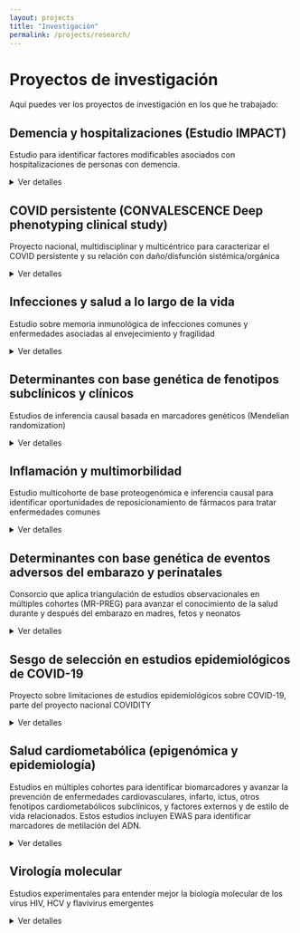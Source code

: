 ```yaml
---
layout: projects
title: "Investigación"
permalink: /projects/research/
---
```


# Proyectos de investigación

Aquí puedes ver los proyectos de investigación en los que he trabajado:

## **Demencia y hospitalizaciones (Estudio IMPACT)**
Estudio para identificar factores modificables asociados con hospitalizaciones de personas con demencia. 
<details>
<summary>Ver detalles</summary>
 
<p><strong>Estado:</strong> Activo</p>
<p><strong>Palabras clave:</strong> demencia; residencias; hospitalización; cuidado de la demencia</p>
<p><strong>Disciplina:</strong> Ciencias de la salud poblacional; salud mental de la gente mayor</p>
<p><strong>Financiación:</strong> 
<a href="https://thegellercommission.org/" target="_blank">
 The Geller Commision
  </a>
</p>
<p><strong>Dónde:</strong> 
  <a href="https://www.ucl.ac.uk/brain-sciences/psychiatry" target="_blank">
 División de Psiquiatría, University College London
  </a>
</p>
<p><strong>Años:</strong> 2024-2025</p>
<p><strong>Contexto:</strong> Las personas con demencia presentan peor pronóstico tras hospitalizaciones por causas médicas generales. Aún se conoce poco sobre cómo reducir ingresos hospitalarios evitables en este grupo.</p>
<p><strong>Objetivo:</strong> Identificar factores modificables que puedan priorizarse en estudios de intervención para reducir las estancias hospitalarias en personas con demencia.</p>
<p><strong>Métodos:</strong> Revisión sistemática; Estudio observacional de cohortes y registros electrónicos de salud; Modelización estadística avanzada (análisis longitudinal — modelos de regresión de riesgos competitivos, modelos de regresión negativa binomial).</p>
<p><strong>Cohortes:</strong> Población inglesa; datos del estudio MARQUE en residencias y del South London & Maudsley NHS Foundation Trust</p>
<p><strong>Conclusiones:</strong> En progreso; se esperan resultados a finales de 2025</p>
<p><strong>Impacto:</strong> Evidencia para diseñar estudios de intervención para reducir hospitalizaciones innecesarias de personas con demencia, y mejorar políticas de cuidado en residencias, optimización de la polifarmacia, formación de profesionales sanitarios</p>
<p><strong>Artículos:</strong> Tres publicaciones previstas en revistas de salud poblacional y geriatría; un trabajo de Máster como supervisora</p>
<p><strong>Conferencias:</strong> Resultados preliminares presentados en la Conferencia Internacional de la Asociación de Alzheimer's, AAIC (Julio 2025, Toronto)</p>
<p><strong>Contribuciones:</strong> Diseño; Revisión; Manejo y análisis de datos longitudinales y de registros electrónicos de salud; Integración de datos clínicos y comunitarios; Colaboración con personas con experiencia vivida; Producción de artículos y presentaciones</p>
<p><strong>Colaboraciones:</strong> 
  <a href="https://www.maudsleybrc.nihr.ac.uk/facilities/clinical-record-interactive-search-cris/" target="_blank">
 South London & Maudsley NHS Foundation Trust
  </a>
</p>
<p><strong>Mentores:</strong> 
 <a href="https://en.wikipedia.org/wiki/Gill_Livingston" target="_blank">
 Prof Gill Livingston; 
</a>
  <a href="https://profiles.ucl.ac.uk/41614-andrew-sommerlad" target="_blank">
 Prof Andrew Sommerlad
   </a>
</p>
<p><strong>Legado:</strong> Marco de análisis replicable en otras cohortes; Vínculo entre investigación y cuidado residencial; Informe para políticas en salud</p>
<p><strong>Enlaces:</strong> 
  <a href="https://www.ucl.ac.uk/brain-sciences/news/2025/apr/ucl-partners-geller-commission-advance-research-dementia-related-hospitalisations" target="_blank">
    IMPACT project; 
  </a>
 <a href="https://www.ucl.ac.uk/brain-sciences/psychiatry/research/mental-health-older-people" target="_blank">
 UCL Div. Psychiatry; 
</a>
<a href="https://aaic.alz.org/" target="_blank">
    AAIC 2025 Toronto 
  </a>
</p>

</details>

## **COVID persistente (CONVALESCENCE Deep phenotyping clinical study)**
Proyecto nacional, multidisciplinar y multicéntrico para caracterizar el COVID persistente y su relación con daño/disfunción sistémica/orgánica
<details>
<summary>Ver detalles</summary>
 
<p><strong>Estado:</strong> Activo </p>
<p><strong>Palabras clave:</strong> COVID persistente; fenotipado profundo; biomarcadores; score de daño fisiológico</p>
<p><strong>Disciplina:</strong> Ciencias de la salud poblacional; fisiología</p>
<p><strong>Financiación:</strong> 
   <a href="https://www.nihr.ac.uk/about-us/what-we-do/covid-19/long-COVID" target="_blank">
    NIHR- 
  </a>
 <a href="https://www.ukri.org/opportunity/researching-long-term-covid-19-effects-in-non-hospitalised-individuals/" target="_blank">
  UKRI
 </a>
</p>
<p><strong>Dónde:</strong> 
    <a href="https://www.ucl.ac.uk/population-health-sciences/cardiovascular/research/research-department-population-science-and-experimental-medicine/unit-lifelong-health-and-ageing-ucl/studies" target="_blank">
Unidad de Salud a lo largo de la vida y envejecimiento, University College London
    </a>
</p>
<p><strong>Años:</strong> 2023-2025</p>
<p><strong>Contexto:</strong> Existe poca claridad sobre qué es el COVID persistente y su relación con daño o disfunción subclínica en múltiples órganos y sistemas fisiológicos. El estudio multicéntrico es parte del National Core Study UK sobre salud y bienestar tras COVID-19, y busca llenar ese vacío.</p>
<p><strong>Objetivo:</strong> Definir fenotipos de COVID persistente; Identificar factores de riesgo y trayectorias mecanísticas; Explorar consecuencias en salud física, mental, trabajo y relaciones; Mejorar diagnóstico y manejo en atención primaria.</p>
<p><strong>Métodos:</strong> Análisis de datos de cohortes poblacionales; Fenotipado profundo clínico (medidas fisiológicas, imagen cerebral, cardíaca, pulmonar, renal, hepática, medidas de fuerza y resistencia; Monitorización remota.</p>
<p><strong>Cohortes:</strong> Población británica; ALSPAC, TwinsUK</p>
<p><strong>Conclusiones:</strong> En progreso; se esperan resultados a finales de 2025</p>
<p><strong>Impacto:</strong> Evidencia para definiciones operativas de COVID persistente; informar políticas clínicas y diagnósticas; apoyar a NICE en directrices de atención primaria.</p>
<p><strong>Artículos:</strong> 
   <a href="https://doi.org/10.1136/bmjopen-2024-094760" target="_blank">
    Perfil de cohorte publicado en BMJ Open; 
  </a>
 Dos publicaciones más por publicar en revistas de salud poblacional de alto impacto
</p>
<p><strong>Conferencias:</strong> Presentaciones en foros nacionales; Conferencia Mundial de Epidemiología, WCE (Septiembre 2024, Ciudad del Cabo)</p>
<p><strong>Contribuciones:</strong> Diseño analítico de los datos clínicos; Manejo, integración y análisis de datos clínicos; Colaboración multidisciplinar, multicéntrica, y con personas con experiencia vivida; Coordinación de trabajo colaborativo; Producción de artículos y presentaciones</p>
<p><strong>Colaboraciones:</strong> University of Bristol, King's College London, University of Oxford, University of Sheffield </p>
<p><strong>Mentores:</strong> 
  <a href="https://profiles.ucl.ac.uk/67542-dylan-williams" target="_blank">
 Dr Dylan Williams; 
</a>
 <a href="https://en.wikipedia.org/wiki/Nishi_Chaturvedi" target="_blank">
 Prof Nishi Chaturvedi; 
</a>
<a href="https://profiles.ucl.ac.uk/40880-alun-hughes" target="_blank">
 Prof Alun Hughes; 
</a>
 <a href="https://www.bristol.ac.uk/people/person/Nicholas-Timpson-cb33193a-0edb-46a8-a06f-7532cf9ee874/" target="_blank">
 Prof Nic Timpson; 
</a>
 <a href="https://www.kcl.ac.uk/people/claire-steves" target="_blank">
 Prof Claire Steves; 
</a>
 <a href="https://www.kcl.ac.uk/people/michele-orini" target="_blank">
 Dr Michele Orini
</a>
</p>
<p><strong>Legado:</strong> Marco multidimensional para la investigación del COVID persistente; Colaboración interdisciplinaria sostenible; Herramientas de investigación para futuras epidemias.</p>
<p><strong>Enlaces:</strong> 
 <a href="https://www.convalescence.ac.uk/data-collections/" target="_blank">
    CONVALESCENCE study; 
  </a>
 <a href="https://www.ucl.ac.uk/covid-19-longitudinal-health-wellbeing/" target="_blank">
 National Core Study; 
   </a>
   <a href="https://www.ucl.ac.uk/population-health-sciences/cardiovascular/research/research-department-population-science-and-experimental-medicine/unit-lifelong-health-and-ageing-ucl/studies" target="_blank">
    UCL LHA unit
  </a>
</p>
 
</details>

## **Infecciones y salud a lo largo de la vida**
Estudio sobre memoria inmunológica de infecciones comunes y enfermedades asociadas al envejecimiento y fragilidad
<details>
<summary>Ver detalles</summary>

<p><strong>Estado:</strong> Activo</p>
<p><strong>Palabras clave:</strong> ...</p>
<p><strong>Disciplina:</strong> Ciencias de la salud poblacional</p>
<p><strong>Financiación:</strong> ...</p>
<p><strong>Dónde:</strong> 
     <a href="https://www.ucl.ac.uk/population-health-sciences/cardiovascular/research/research-department-population-science-and-experimental-medicine/unit-lifelong-health-and-ageing-ucl/studies" target="_blank">
Unidad de Salud a lo largo de la vida y envejecimiento, University College London
    </a>
</p>
<p><strong>Años:</strong> 2023-2025</p>
<p><strong>Contexto:</strong> ...</p>
<p><strong>Objetivo:</strong> ...</p>
<p><strong>Métodos:</strong> ...</p>
<p><strong>Cohortes:</strong> ...</p>
<p><strong>Conclusiones:</strong> En progreso.</p>
<p><strong>Impacto:</strong> ...</p>
<p><strong>Artículos:</strong> 
  <a href="https://www.medrxiv.org/content/10.1101/2024.02.17.24302569v2" target="_blank">
  Preprint sobre un estudio multicohorte sobre APOE e infecciones comunes; 
  </a>
  Más estudios liderados por estudiantes por publicar; 
  Un estudio sobre infecciones comunes y fragilidad y mortalidad por publicar.
</p>
<p><strong>Conferencias:</strong> NA</p>
<p><strong>Contribuciones:</strong> Coautora y cosupervisora </p>
<p><strong>Colaboraciones:</strong> NA</p>
<p><strong>Mentores:</strong> 
  <a href="https://profiles.ucl.ac.uk/67542-dylan-williams" target="_blank">
 Dr Dylan Williams 
  </a>
</p>
<p><strong>Legado:</strong> ...</p>
<p><strong>Enlaces:</strong>   
 <a href="https://www.ucl.ac.uk/population-health-sciences/cardiovascular/research/research-department-population-science-and-experimental-medicine/unit-lifelong-health-and-ageing-ucl/studies" target="_blank">
    UCL LHA unit
  </a>
</p>

</details>

## **Determinantes con base genética de fenotipos subclínicos y clínicos**
Estudios de inferencia causal basada en marcadores genéticos (Mendelian randomization)
<details>
<summary>Ver detalles</summary>

<p><strong>Estado:</strong> Activo</p>
<p><strong>Palabras clave:</strong> ...</p>
<p><strong>Disciplina:</strong> Ciencias de la salud poblacional</p>
<p><strong>Financiación:</strong> ...</p>
<p><strong>Dónde:</strong> Colaboración externa; UCL </p>
<p><strong>Años:</strong> ...</p>
<p><strong>Contexto:</strong> ...</p>
<p><strong>Objetivo:</strong> ...</p>
<p><strong>Métodos:</strong> ...</p>
<p><strong>Cohortes:</strong> ...</p>
<p><strong>Conclusiones:</strong> En progreso ...</p>
<p><strong>Impacto:</strong> ...</p>
<p><strong>Artículos:</strong> Tres publicaciones previstas como co-autora. 
Un trabajo de Grado en Biotecnología de la Universidad Francisco de Victoria como supervisora (Sobresaliente)</p>
<p><strong>Conferencias:</strong> NA</p>
<p><strong>Contribuciones:</strong> Coautora y cosupervisora; diseño del plan analítico </p>
<p><strong>Colaboraciones:</strong> Instituto de Investigaciones Médicas Hospital del Mar</p>
<p><strong>Legado:</strong> .</p>
<p><strong>Otros enlaces:</strong>NA</p>
 
</details>

## **Inflamación y multimorbilidad**
Estudio multicohorte de base proteogenómica e inferencia causal para identificar oportunidades de reposicionamiento de fármacos para tratar enfermedades comunes
<details>
<summary>Ver detalles</summary>

<p><strong>Estado:</strong> Activo</p>
<p><strong>Palabras clave:</strong> ...</p>
<p><strong>Disciplina:</strong> Ciencias de la salud poblacional</p>
<p><strong>Financiación:</strong> ...</p>
<p><strong>Dónde:</strong> 
 <a href="https://www.bristol.ac.uk/integrative-epidemiology/research/womens-health/" target="_blank">
 Unidad MRC de Epidemiología Integrativa en la Universidad de Bristol
  </a>
</p>
<p><strong>Años:</strong> 2020-2025</p>
<p><strong>Contexto:</strong> ...</p>
<p><strong>Objetivo:</strong> ...</p>
<p><strong>Métodos:</strong> ...</p>
<p><strong>Cohortes:</strong> ...</p>
<p><strong>Conclusiones:</strong> En progreso.</p>
<p><strong>Impacto:</strong> ...</p>
<p><strong>Artículos:</strong> Una publicación prevista como primera autora. </p>
<p><strong>Conferencias:</strong> 
  <a href="https://onlinelibrary.wiley.com/doi/pdf/10.1002/gepi.22503" target="_blank">
 Conferencia de la Sociedad Internacional de Epidemiología Genética, IGES (Septiembre 2022, Paris); 
  </a>
 Múltiples conferencias regionales y nacionales en Reino Unido. 
</p>
<p><strong>Contribuciones:</strong> Diseño; Manejo y análisis secundarios de datos genéticos; Análisis de redes de interacción entre proteínas; Manejo y análisis de bases de datos de fármacos; Producción de artículos y presentaciones</p>
<p><strong>Colaboraciones:</strong> Multimorbidity Mechanism and Therapeutics Research Collaborative (MMTRC) </p>
<p><strong>Mentores:</strong> 
 <a href="https://en.wikipedia.org/wiki/Deborah_Lawlor" target="_blank">
 Prof Deborah Lawlor; 
</a>
  <a href="https://www.bristol.ac.uk/people/person/Carolina-Borges-6e99767c-59d6-46fd-9820-86869c1a2626/" target="_blank">
 Dr Carolina Borges;
   </a>
 <a href="https://research-information.bris.ac.uk/en/persons/tom-r-gaunt" target="_blank">
 Prof Tom Gaunt; 
</a>
 <a href="https://profiles.ucl.ac.uk/7267-aroon-hingorani" target="_blank">
 Prof Aroon Hingonari
</a>
</p>
<p><strong>Legado:</strong> ...</p>
<p><strong>Otros enlaces:</strong>Parte de Multimorbidity Mechanism and Therapeutic Research Collaborative (MMTRC) [
 <a href="https://ascpt.onlinelibrary.wiley.com/doi/10.1111/cts.70314" target="_blank">
 APOE y estatinas; 
  </a>
 <a href="https://www.thelancet.com/journals/landig/article/PIIS2589-7500(22)00187-X/fulltext" target="_blank">
 Multimorbilidad y comorbilidad
  </a>
]
</p>

</details>

## **Determinantes con base genética de eventos adversos del embarazo y perinatales**
Consorcio que aplica triangulación de estudios observacionales en múltiples cohortes (MR-PREG) para avanzar el conocimiento de la salud durante y después del embarazo en madres, fetos y neonatos
<details>
<summary>Ver detalles</summary>

<p><strong>Estado:</strong> Activo</p>
<p><strong>Palabras clave:</strong> ...</p>
<p><strong>Disciplina:</strong> Ciencias de la salud poblacional</p>
<p><strong>Financiación:</strong> ...</p>
<p><strong>Dónde:</strong> 
  <a href="https://www.bristol.ac.uk/integrative-epidemiology/research/womens-health/" target="_blank" rel="noopener">
    Unidad MRC de Epidemiología Integrativa en la Universidad de Bristol
  </a>
</p>
<p><strong>Años:</strong> 2024-2025</p>
<p><strong>Contexto:</strong> ...</p>
<p><strong>Objetivo:</strong> ...</p>
<p><strong>Métodos:</strong> ...</p>
<p><strong>Cohortes:</strong> 
 <a href="https://www.medrxiv.org/content/10.1101/2025.03.22.25324447v1" target="_blank">
    MR-PREG Consortium
  </a>
</p>
<p><strong>Conclusiones:</strong> En progreso.</p>
<p><strong>Impacto:</strong> ...</p>
<p><strong>Artículos:</strong> 
<a href="https://bmcmedicine.biomedcentral.com/articles/10.1186/s12916-023-03167-0" target="_blank">
  Estudio sobre índice de masa corporal materno y eventos adversos del embarazo y perinatales; 
</a>
 <a href="https://www.medrxiv.org/content/10.1101/2023.10.20.23297135v2" target="_blank">
  Estudio sobre proteoma materno y fetal e índice de masa corporal materno; 
 </a>
 <a href="https://www.medrxiv.org/content/10.1101/2025.03.22.25324447v1" target="_blank">
  Perfil de cohorte;   
 </a>
Posibles artículos de estudiantes
</p>
<p><strong>Conferencias:</strong> NA</p>
<p><strong>Contribuciones:</strong> Manejo de datos longitudinales en ALSPAC; Producción de variables analíticas en ALSPAC; Bases del Consorcio MR-PREG; Revisión de código de variables analíticas en BiB; Apoyo a estudiantes y colegas más junior; GWAS en BiB; Co-autoría de artículos</p>
<p><strong>Colaboraciones:</strong> MR-PREG</p>
<p><strong>Mentores:</strong> 
 <a href="https://en.wikipedia.org/wiki/Deborah_Lawlor" target="_blank">
 Prof Deborah Lawlor; 
</a>
  <a href="https://www.bristol.ac.uk/people/person/Carolina-Borges-6e99767c-59d6-46fd-9820-86869c1a2626/" target="_blank">
 Dr Carolina Borges
   </a>
</p>
<p><strong>Legado:</strong> ...</p>
<p><strong>Otros enlaces:</strong>NA </p>

</details>

## **Sesgo de selección en estudios epidemiológicos de COVID-19**
Proyecto sobre limitaciones de estudios epidemiológicos sobre COVID-19, parte del proyecto nacional COVIDITY
<details>
<summary>Ver detalles</summary>

<p><strong>Estado:</strong> Activo</p>
<p><strong>Palabras clave:</strong> ...</p>
<p><strong>Disciplina:</strong> Ciencias de la salud poblacional</p>
<p><strong>Financiación:</strong> ...</p>
<p><strong>Dónde:</strong> 
  <a href="https://www.bristol.ac.uk/integrative-epidemiology/research/womens-health/" target="_blank">
 Unidad MRC de Epidemiología Integrativa en la Universidad de Bristol
  </a>
</p>
<p><strong>Años:</strong> 2020-2024</p>
<p><strong>Contexto:</strong> ...</p>
<p><strong>Objetivo:</strong> ...</p>
<p><strong>Métodos:</strong> ...</p>
<p><strong>Cohortes:</strong> ...</p>
<p><strong>Conclusiones:</strong> Finalizado.</p>
<p><strong>Impacto:</strong> ...</p>
<p><strong>Artículos:</strong> 2 artículos como primera co-autora [
  <a href="https://wellcomeopenresearch.org/articles/6-184/v2?gtmKey=GTM-5P673KJ&immUserUrl=https%3A%2F%2Fwor-proxy.f1krdev.com%2Feditor%2Fmember%2Fshow%2F&otid=23226e40-fdd0-4acd-97a3-d9bad93befed&s3BucketUrl=https%3A%2F%2Fwellcomeopenresearch-files.f1000.com&submissionUrl=%2Ffor-authors%2Fpublish-your-research&transcendEnv=cm&transcendId=ef49a3f1-d8c1-47d6-88fc-50e41130631f" target="_blank">
    1
  </a>
  <a href="https://academic.oup.com/ije/article/52/1/44/6874795" target="_blank">
    ,2
  </a>
 ]; 
 <a href="https://bmcmedresmethodol.biomedcentral.com/articles/10.1186/s12874-024-02382-4" target="_blank">
    1 artículo como co-autora.
  </a>
</p>
<p><strong>Conferencias:</strong> ...</p>
<p><strong>Contribuciones:</strong> ...</p>
<p><strong>Colaboraciones:</strong> ...</p>
<p><strong>Mentores:</strong> 
 <a href="https://en.wikipedia.org/wiki/Deborah_Lawlor" target="_blank">
 Prof Deborah Lawlor; 
</a>
 <a href="https://en.wikipedia.org/wiki/George_Davey_Smith" target="_blank">
 Prof George Davey Smith; 
</a>
 <a href="https://www.bristol.ac.uk/people/person/Nicholas-Timpson-cb33193a-0edb-46a8-a06f-7532cf9ee874/" target="_blank">
 Prof Nic Timpson; 
</a>
  <a href="https://www.bristol.ac.uk/people/person/Carolina-Borges-6e99767c-59d6-46fd-9820-86869c1a2626/" target="_blank">
 Dr Carolina Borges;
   </a>
  <a href="https://www.bristol.ac.uk/people/person/Louise-Millard-82e7fd6e-8f78-4d4d-8d77-7da4de95bf49/" target="_blank">
 Dr Louise Millard;
   </a>
  <a href="https://www.bristol.ac.uk/people/person/Kate-Tilling-1887b106-9fd2-40b5-a514-3130d7dfed86/" target="_blank">
 Dr Kate Tilling
   </a>
</p>
<p><strong>Legado:</strong> ...</p>
<p><strong>Otros enlaces:</strong>NA</p>

</details>

## **Salud cardiometabólica (epigenómica y epidemiología)**
Estudios en múltiples cohortes para identificar biomarcadores y avanzar la prevención de enfermedades cardiovasculares, infarto, ictus, otros fenotipos cardiometabólicos subclínicos, y factores externos y de estilo de vida relacionados. Estos estudios incluyen EWAS para identificar marcadores de metilación del ADN.

<details>
<summary>Ver detalles</summary>

<p><strong>Estado:</strong> Finalizado</p>
<p><strong>Palabras clave:</strong> ...</p>
<p><strong>Disciplina:</strong> Ciencias de la salud poblacional</p>
<p><strong>Financiación:</strong> ...</p>
<p><strong>Dónde:</strong> 
   <a href="https://researchmar.net/programesrecerca/epidemiologia/es_epicardiovascular.html" target="_blank">
 Grupo de Epidemiología y genética cardiovascular, Instituto Hospital del Mar de Investigaciones Médicas (Barcelona)
  </a>
</p>
<p><strong>Años:</strong> 2016-2024.</p>
<p><strong>Contexto:</strong> ...</p>
<p><strong>Objetivo:</strong> ...</p>
<p><strong>Métodos:</strong> ...</p>
<p><strong>Cohortes:</strong> ...</p>
<p><strong>Conclusiones:</strong> ...</p>
<p><strong>Impacto:</strong> ...</p>
<p><strong>Artículos:</strong> Cuatro artículos como primera autora [
   <a href="https://clinicalepigeneticsjournal.biomedcentral.com/articles/10.1186/s13148-021-01078-6" target="_blank">
    infarto,
  </a>
   <a href="https://journals.lww.com/acsm-msse/fulltext/2020/03000/physical_activity_and_genome_wide_dna_methylation_.9.aspx" target="_blank">
    actividad física,
  </a>
   <a href="https://www.ahajournals.org/doi/10.1161/ATVBAHA.117.310340?url_ver=Z39.88-2003&rfr_id=ori:rid:crossref.org&rfr_dat=cr_pub%20%200pubmed" target="_blank">
    riesgo cardiovascular,
  </a>
   <a href="https://www.atherosclerosis-journal.com/article/S0021-9150(17)30225-3/abstract" target="_blank">
    arterosclerosis
    </a>
   ]; un artículo como co-supervisora 
 <a href="https://clinicalepigeneticsjournal.biomedcentral.com/articles/10.1186/s13148-021-01064-y" target="_blank">
 [marcadores ómicos de enfermedad cardiovascular];
  </a>
    nueve artículos como coautora
 <a href="https://academic.oup.com/eurjpc/article/31/2/191/7289158" target="_blank">
    [dieta y factores cardiometabólicos,
   </a>
<a href="https://www.ahajournals.org/doi/10.1161/JAHA.119.015299?url_ver=Z39.88-2003&rfr_id=ori:rid:crossref.org&rfr_dat=cr_pub%20%200pubmed" target="_blank">
    riesgo cardiovascular,
</a>
  ictus 
 <a href="https://www.thieme-connect.com/products/ejournals/abstract/10.1055/s-0042-1749328" target="_blank">
    [1, 
  </a>
  <a href="https://www.tandfonline.com/doi/10.1080/15592294.2020.1746507" target="_blank">
    2,
  </a>
  <a href="https://www.oncotarget.com/article/27469/" target="_blank">
    3],
  </a>
 <a href="https://www.metabolismjournal.com/article/S0026-0495(20)30215-8/fulltext" target="_blank">
  lipoproteínas (colesterol),
   </a>
 <a href="https://www.revespcardiol.org/es-analisis-de-la-relacion-dosis-respuesta-articulo-S0300893220301378" target="_blank">
  actividad física,
   </a>
 <a href="https://www.sciencedirect.com/science/article/abs/pii/S0013935119303470?via%3Dihub" target="_blank">
  contaminación del aire,
   </a>
   <a href="https://www.tandfonline.com/doi/10.1080/15592294.2017.1363951" target="_blank">
    obesidad
   </a>
]; un estudio como supervisora sin publicar
</p>
<p><strong>Conferencias:</strong> ...</p>
<p><strong>Contribuciones:</strong> ...</p>
<p><strong>Colaboraciones:</strong> ...</p>
<p><strong>Mentores:</strong> 
 <a href="https://orcid.org/0000-0001-8235-0095" target="_blank">
    Prof Roberto Elosua;
   </a>
 <a href="https://www.uu.se/en/contact-and-organisation/staff?query=N19-1558" target="_blank">
    Dr Sergi Sayols;
   </a>
<a href="https://sciprofiles.com/profile/author/VGQ0ZE9oUG9la25KUlYvNFBwcWlEbnVSVEhmV2pkd0dVaFZMTzlVR0liQT0=" target="_blank">
    Dr Isaac Subirana;
   </a>
 <a href="https://orcid.org/0000-0003-3320-554X" target="_blank">
    Prof Jaume Marrugat
   </a>
</p>
<p><strong>Legado:</strong> ...</p>
<p><strong>Otros enlaces:</strong>NA</p>

</details>

## **Virología molecular**
Estudios experimentales para entender mejor la biología molecular de los virus HIV, HCV y flavivirus emergentes
<details>
<summary>Ver detalles</summary>

<p><strong>Estado:</strong> Finalizado</p>
<p><strong>Palabras clave:</strong> ...</p>
<p><strong>Disciplina:</strong> Virología molecular</p>
<p><strong>Financiación:</strong> ...</p>
<p><strong>Dónde:</strong> ...</p>
<p><strong>Años:</strong> 2013-2016
<p><strong>Contexto:</strong> ...</p>
<p><strong>Objetivo:</strong> ...</p>
<p><strong>Métodos:</strong> ...</p>
<p><strong>Cohortes:</strong> ...</p>
<p><strong>Conclusiones:</strong> ...</p>
<p><strong>Impacto:</strong> ...</p>
<p><strong>Artículos:</strong> 2 artículos como primera autora 
   <a href="https://www.frontiersin.org/journals/microbiology/articles/10.3389/fmicb.2017.00546/full" target="_blank">
    [ARN de flavivirus;
  </a>
    <a href="https://www.mdpi.com/1420-3049/20/9/16030" target="_blank">
    aptámeros y virus de la hepatitis C]
  </a>
</p>
<p><strong>Conferencias:</strong> ...</p>
<p><strong>Contribuciones:</strong> ...</p>
<p><strong>Colaboraciones:</strong> ...</p>
<p><strong>Mentores:</strong> 
 <a href="https://www.ipb.csic.es/departamentos/aberzalh.html?depto=Dpto.deBiologiaMolecular" target="_blank">
    Prof Alfredo Berzal Herranz;
   </a>
 <a href="https://sciprofiles.com/profile/180902" target="_blank">
    Dr Cristina Romero-López
   </a>
</p>
<p><strong>Legado:</strong> ...</p>
<p><strong>Otros enlaces:</strong>NA</p>

</details>
